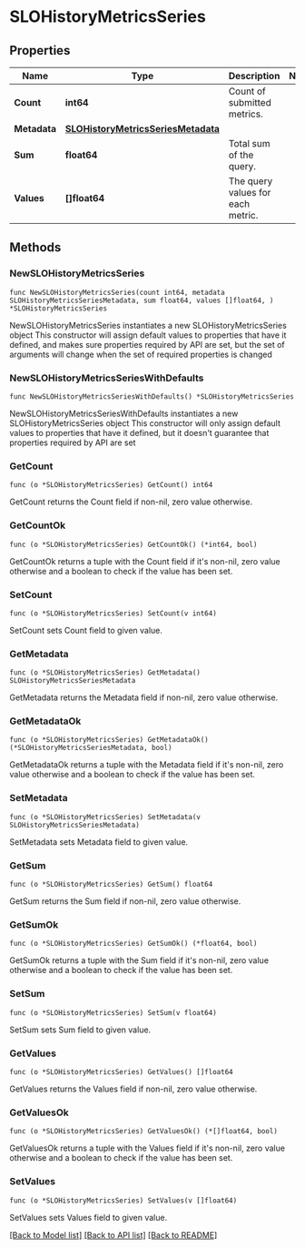 # SLOHistoryMetricsSeries

## Properties

Name | Type | Description | Notes
------------ | ------------- | ------------- | -------------
**Count** | **int64** | Count of submitted metrics. | 
**Metadata** | [**SLOHistoryMetricsSeriesMetadata**](SLOHistoryMetricsSeries_metadata.md) |  | 
**Sum** | **float64** | Total sum of the query. | 
**Values** | **[]float64** | The query values for each metric. | 

## Methods

### NewSLOHistoryMetricsSeries

`func NewSLOHistoryMetricsSeries(count int64, metadata SLOHistoryMetricsSeriesMetadata, sum float64, values []float64, ) *SLOHistoryMetricsSeries`

NewSLOHistoryMetricsSeries instantiates a new SLOHistoryMetricsSeries object
This constructor will assign default values to properties that have it defined,
and makes sure properties required by API are set, but the set of arguments
will change when the set of required properties is changed

### NewSLOHistoryMetricsSeriesWithDefaults

`func NewSLOHistoryMetricsSeriesWithDefaults() *SLOHistoryMetricsSeries`

NewSLOHistoryMetricsSeriesWithDefaults instantiates a new SLOHistoryMetricsSeries object
This constructor will only assign default values to properties that have it defined,
but it doesn't guarantee that properties required by API are set

### GetCount

`func (o *SLOHistoryMetricsSeries) GetCount() int64`

GetCount returns the Count field if non-nil, zero value otherwise.

### GetCountOk

`func (o *SLOHistoryMetricsSeries) GetCountOk() (*int64, bool)`

GetCountOk returns a tuple with the Count field if it's non-nil, zero value otherwise
and a boolean to check if the value has been set.

### SetCount

`func (o *SLOHistoryMetricsSeries) SetCount(v int64)`

SetCount sets Count field to given value.


### GetMetadata

`func (o *SLOHistoryMetricsSeries) GetMetadata() SLOHistoryMetricsSeriesMetadata`

GetMetadata returns the Metadata field if non-nil, zero value otherwise.

### GetMetadataOk

`func (o *SLOHistoryMetricsSeries) GetMetadataOk() (*SLOHistoryMetricsSeriesMetadata, bool)`

GetMetadataOk returns a tuple with the Metadata field if it's non-nil, zero value otherwise
and a boolean to check if the value has been set.

### SetMetadata

`func (o *SLOHistoryMetricsSeries) SetMetadata(v SLOHistoryMetricsSeriesMetadata)`

SetMetadata sets Metadata field to given value.


### GetSum

`func (o *SLOHistoryMetricsSeries) GetSum() float64`

GetSum returns the Sum field if non-nil, zero value otherwise.

### GetSumOk

`func (o *SLOHistoryMetricsSeries) GetSumOk() (*float64, bool)`

GetSumOk returns a tuple with the Sum field if it's non-nil, zero value otherwise
and a boolean to check if the value has been set.

### SetSum

`func (o *SLOHistoryMetricsSeries) SetSum(v float64)`

SetSum sets Sum field to given value.


### GetValues

`func (o *SLOHistoryMetricsSeries) GetValues() []float64`

GetValues returns the Values field if non-nil, zero value otherwise.

### GetValuesOk

`func (o *SLOHistoryMetricsSeries) GetValuesOk() (*[]float64, bool)`

GetValuesOk returns a tuple with the Values field if it's non-nil, zero value otherwise
and a boolean to check if the value has been set.

### SetValues

`func (o *SLOHistoryMetricsSeries) SetValues(v []float64)`

SetValues sets Values field to given value.



[[Back to Model list]](../README.md#documentation-for-models) [[Back to API list]](../README.md#documentation-for-api-endpoints) [[Back to README]](../README.md)


